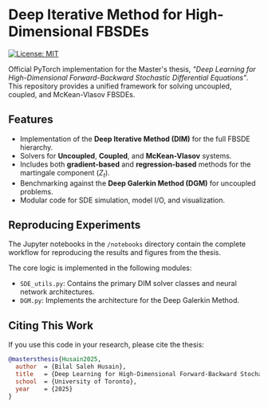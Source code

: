 # Deep Iterative Method for High-Dimensional FBSDEs

[![License: MIT](https://img.shields.io/badge/License-MIT-yellow.svg)](https://opensource.org/licenses/MIT)

Official PyTorch implementation for the Master's thesis, *"Deep Learning for High-Dimensional Forward-Backward Stochastic Differential Equations"*. This repository provides a unified framework for solving uncoupled, coupled, and McKean-Vlasov FBSDEs.

## Features

*   Implementation of the **Deep Iterative Method (DIM)** for the full FBSDE hierarchy.
*   Solvers for **Uncoupled**, **Coupled**, and **McKean-Vlasov** systems.
*   Includes both **gradient-based** and **regression-based** methods for the martingale component ($Z_t$).
*   Benchmarking against the **Deep Galerkin Method (DGM)** for uncoupled problems.
*   Modular code for SDE simulation, model I/O, and visualization.

## Reproducing Experiments

The Jupyter notebooks in the `/notebooks` directory contain the complete workflow for reproducing the results and figures from the thesis.

The core logic is implemented in the following modules:
*   `SDE_utils.py`: Contains the primary DIM solver classes and neural network architectures.
*   `DGM.py`: Implements the architecture for the Deep Galerkin Method.

## Citing This Work

If you use this code in your research, please cite the thesis:
```bibtex
@mastersthesis{Husain2025,
  author  = {Bilal Saleh Husain},
  title   = {Deep Learning for High-Dimensional Forward-Backward Stochastic Differential Equations},
  school  = {University of Toronto},
  year    = {2025}
}

